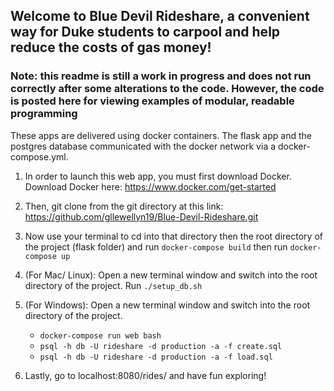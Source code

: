 ## Welcome to Blue Devil Rideshare, a convenient way for Duke students to carpool and help reduce the costs of gas money! 
### Note: this readme is still a work in progress and does not run correctly after some alterations to the code. However, the code is posted here for viewing examples of modular, readable programming
These apps are delivered using docker containers. The flask app and the postgres database communicated with the docker network via a docker-compose.yml.

1. In order to launch this web app, you must first download Docker. Download Docker here: https://www.docker.com/get-started

2. Then, git clone from the git directory at this link: https://github.com/gllewellyn19/Blue-Devil-Rideshare.git

3. Now use your terminal to cd into that directory then the root directory of the project (flask folder) and run `docker-compose build` then run `docker-compose up`

4. (For Mac/ Linux): Open a new terminal window and switch into the root directory of the project. Run `./setup_db.sh` 
4. (For Windows): Open a new terminal window and switch into the root directory of the project. 
	* `docker-compose run web bash`
	* `psql -h db -U rideshare -d production -a -f create.sql`
	* `psql -h db -U rideshare -d production -a -f load.sql`

5. Lastly, go to localhost:8080/rides/ and have fun exploring!